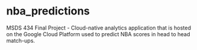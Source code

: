 # nba_predictions
MSDS 434 Final Project - Cloud-native analytics application that is hosted on the Google Cloud Platform used to predict NBA scores in head to head match-ups.
